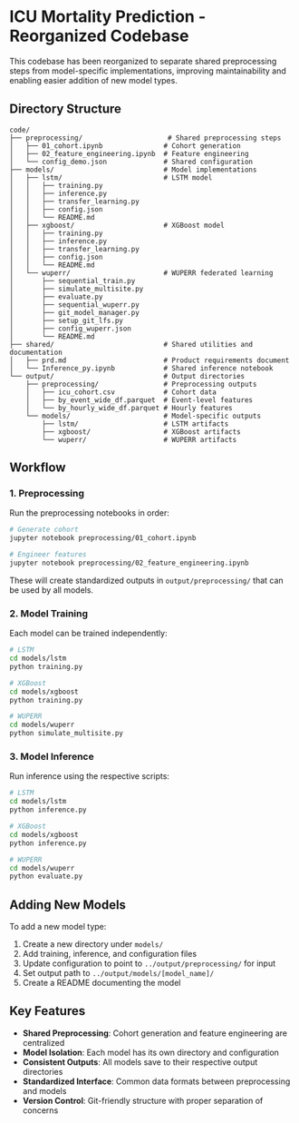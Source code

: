 # ICU Mortality Prediction - Reorganized Codebase

This codebase has been reorganized to separate shared preprocessing steps from model-specific implementations, improving maintainability and enabling easier addition of new model types.

## Directory Structure

```
code/
├── preprocessing/                     # Shared preprocessing steps
│   ├── 01_cohort.ipynb               # Cohort generation
│   ├── 02_feature_engineering.ipynb  # Feature engineering
│   └── config_demo.json              # Shared configuration
├── models/                           # Model implementations
│   ├── lstm/                         # LSTM model
│   │   ├── training.py
│   │   ├── inference.py
│   │   ├── transfer_learning.py
│   │   ├── config.json
│   │   └── README.md
│   ├── xgboost/                      # XGBoost model
│   │   ├── training.py
│   │   ├── inference.py
│   │   ├── transfer_learning.py
│   │   ├── config.json
│   │   └── README.md
│   └── wuperr/                       # WUPERR federated learning
│       ├── sequential_train.py
│       ├── simulate_multisite.py
│       ├── evaluate.py
│       ├── sequential_wuperr.py
│       ├── git_model_manager.py
│       ├── setup_git_lfs.py
│       ├── config_wuperr.json
│       └── README.md
├── shared/                           # Shared utilities and documentation
│   ├── prd.md                        # Product requirements document
│   └── Inference_py.ipynb            # Shared inference notebook
└── output/                           # Output directories
    ├── preprocessing/                # Preprocessing outputs
    │   ├── icu_cohort.csv            # Cohort data
    │   ├── by_event_wide_df.parquet  # Event-level features
    │   └── by_hourly_wide_df.parquet # Hourly features
    └── models/                       # Model-specific outputs
        ├── lstm/                     # LSTM artifacts
        ├── xgboost/                  # XGBoost artifacts
        └── wuperr/                   # WUPERR artifacts
```

## Workflow

### 1. Preprocessing

Run the preprocessing notebooks in order:

```bash
# Generate cohort
jupyter notebook preprocessing/01_cohort.ipynb

# Engineer features
jupyter notebook preprocessing/02_feature_engineering.ipynb
```

These will create standardized outputs in `output/preprocessing/` that can be used by all models.

### 2. Model Training

Each model can be trained independently:

```bash
# LSTM
cd models/lstm
python training.py

# XGBoost
cd models/xgboost
python training.py

# WUPERR
cd models/wuperr
python simulate_multisite.py
```

### 3. Model Inference

Run inference using the respective scripts:

```bash
# LSTM
cd models/lstm
python inference.py

# XGBoost
cd models/xgboost
python inference.py

# WUPERR
cd models/wuperr
python evaluate.py
```

## Adding New Models

To add a new model type:

1. Create a new directory under `models/`
2. Add training, inference, and configuration files
3. Update configuration to point to `../output/preprocessing/` for input
4. Set output path to `../output/models/[model_name]/`
5. Create a README documenting the model

## Key Features

- **Shared Preprocessing**: Cohort generation and feature engineering are centralized
- **Model Isolation**: Each model has its own directory and configuration
- **Consistent Outputs**: All models save to their respective output directories
- **Standardized Interface**: Common data formats between preprocessing and models
- **Version Control**: Git-friendly structure with proper separation of concerns